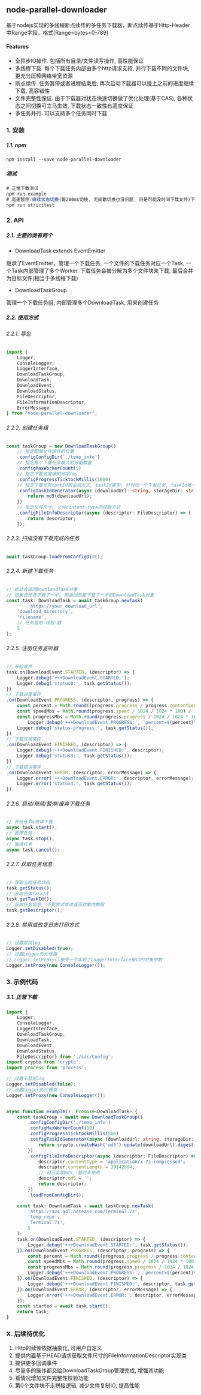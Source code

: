 ## node-parallel-downloader
基于nodejs实现的多线程断点续传的多任务下载器，断点续传基于Http-Header中Range字段，格式[Range=bytes=0-789]

#### Features
- 全异步IO操作. 包括所有目录/文件读写操作, 高性能保证
- 多线程下载. 每个下载任务内部由多个http请求支持, 并行下载不同的文件块, 更充分压榨网络带宽资源
- 断点续传. 任务暂停或者进程结束后, 再次启动下载器可以接上之前的进度继续下载, 高容错性
- 文件完整性保证. 由于下载器对状态快速切换做了优化处理(基于CAS), 各种状态之间切换可立马生效, 下载状态一致性有高度保证
- 多任务并行. 可以支持多个任务同时下载

### 1. 安装

##### 1.1. npm

```
npm install --save node-parallel-downloader
```
##### 测试
```typescript
# 正常下载测试
npm run example
# 高速暂停/继续状态切换(每200ms切换, 无间歇切换也没问题, 只是可能没时间下载文件)下载测试, 直到文件下载完毕
npm run stricttest
```

### 2. API

##### 2.1. 主要的类有两个

- DownloadTask extends EventEmitter


继承了EventEmitter，管理一个下载任务, 一个文件的下载任务对应一个Task, 一个Task内部管理了多个Worker. 下载任务会被分解为多个文件块来下载, 最后合并为目标文件(相当于多线程下载)
- DownloadTaskGroup 

管理一个下载任务组, 内部管理多个DownloadTask, 用来创建任务

##### 2.2. 使用方式

###### 2.2.1. 导包

```typescript
import {
    Logger, 
    ConsoleLogger, 
    LoggerInterface,
    DownloadTaskGroup, 
    DownloadTask, 
    DownloadEvent, 
    DownloadStatus, 
    FileDescriptor, 
    FileInformationDescriptor, 
    ErrorMessage
} from "node-parallel-downloader";
```

###### 2.2.2. 创建任务组
```typescript
const taskGroup = new DownloadTaskGroup()
    // 指定配置文件保存的位置
    .configConfigDir('./temp_info')
    // 指定每个下载任务最大的分割数量
    .configMaxWorkerCount(5)
    // 指定下载进度通知频率/ms
    .configProgressTicktockMillis(1000)
    // 指定下载任务taskId的生成方式, taskId要求: 针对同一个下载任务, taskId唯一
    .configTaskIdGenerator(async (downloadUrl: string, storageDir: string, filename: string) => {
        return md5(downloadUrl);
    })
    // 指定文件尺寸, 文件content-type的获取方式
    .configFileInfoDescriptor(async (descriptor: FileDescriptor) => {
        return descriptor;
    });
```
###### 2.2.3. 扫描没有下载完成的任务
````typescript
await taskGroup.loadFromConfigDir();
````

###### 2.2.4. 新建下载任务

```typescript
// 此处会返回DownloadTask对象
// 如果该任务下载了一半, 则返回的是下载了一半的DownloadTask对象
const task: DownloadTask = await taskGroup.newTask(
		'https://your_download_url',
  	'download_directory',
  	'filename',
  	// 任务启用'线程'数
  	5 
);
```

###### 2.2.5. 注册任务监听器

```typescript
// 开始事件
task.on(DownloadEvent.STARTED, (descriptor) => {
  	Logger.debug('+++DownloadEvent.STARTED:');
  	Logger.debug('status0:', task.getStatus());
})
// 下载进度事件
.on(DownloadEvent.PROGRESS, (descriptor, progress) => {
    const percent = Math.round((progress.progress / progress.contentLength) * 10000) / 100;
    const speedMbs = Math.round(progress.speed / 1024 / 1024 * 100) / 100;
    const progressMbs = Math.round(progress.progress / 1024 / 1024 * 100) / 100;
		Logger.debug('+++DownloadEvent.PROGRESS:', `percent=${percent}%; speed=${speedMbs}MB/s; progressMbs=${progressMbs}MB`);
  	Logger.debug('status-progress:', task.getStatus());
})
// 下载完成事件
.on(DownloadEvent.FINISHED, (descriptor) => {
    Logger.debug('+++DownloadEvent.FINISHED:', descriptor);
    Logger.debug('status3:', task.getStatus());
})
// 下载错误事件
.on(DownloadEvent.ERROR, (descriptor, errorMessage) => {
    Logger.error('+++DownloadEvent.ERROR:', descriptor, errorMessage);
    Logger.error('status4:', task.getStatus());
});
```

###### 2.2.6. 启动/继续/暂停/废弃下载任务

```typescript
// 开始任务&继续下载
async task.start();
// 暂停任务
async task.stop();
// 取消任务
async task.cancel();
```

###### 2.2.7. 获取任务信息

```typescript
// 获取当前任务状态
task.getStatus();
// 获取任务taskId
task.getTaskId();
// 获取任务信息, 不要尝试修改返回对象内数据
task.getDescriptor();
```

###### 2.2.8. 禁用或改变日志打印方式
```typescript
// 设置禁用log
Logger.setDisabled(true);
// 设置Logger的代理类
// Logger.setProxy()接受一个实现了LoggerInterface接口的对象参数
Logger.setProxy(new ConsoleLogger());
```


### 3. 示例代码
##### 3.1. 正常下载
```typescript
import {
    Logger, 
    ConsoleLogger, 
    LoggerInterface,
    DownloadTaskGroup, 
    DownloadTask, 
    DownloadEvent,
    DownloadStatus, 
    FileDescriptor} from './src/Config';
import crypto from 'crypto';
import process from 'process';

// 设置不禁用log
Logger.setDisabled(false);
// 设置Logger的代理类
Logger.setProxy(new ConsoleLogger());


async function example(): Promise<DownloadTask> {
    const taskGroup = await new DownloadTaskGroup()
        .configConfigDir('./temp_info')
        .configMaxWorkerCount(10)
        .configProgressTicktockMillis(500)
        .configTaskIdGenerator(async (downloadUrl: string, storageDir: string, filename: string) => {
            return crypto.createHash('md5').update(downloadUrl).digest('hex');
        })
        .configFileInfoDescriptor(async (descriptor: FileDescriptor) => {
            descriptor.contentType = 'application/x-7z-compressed';
            descriptor.contentLength = 39142884;
            // 自己实现md5, 暂时未使用
            descriptor.md5 = '';
            return descriptor;
        })
        .loadFromConfigDir();

    const task: DownloadTask = await taskGroup.newTask(
        'https://a24.gdl.netease.com/Terminal.7z',
        'temp_repo',
        'Terminal.7z',
        5
    );
    task.on(DownloadEvent.STARTED, (descriptor) => {
        Logger.debug('+++DownloadEvent.STARTED:', task.getStatus());
    }).on(DownloadEvent.PROGRESS, (descriptor, progress) => {
        const percent = Math.round((progress.progress / progress.contentLength) * 10000) / 100;
        const speedMbs = Math.round(progress.speed / 1024 / 1024 * 100) / 100;
        const progressMbs = Math.round(progress.progress / 1024 / 1024 * 100) / 100;
        Logger.debug('+++DownloadEvent.PROGRESS:', `percent=${percent}%; speed=${speedMbs}MB/s; progressMbs=${progressMbs}MB`, task.getStatus());
    }).on(DownloadEvent.FINISHED, (descriptor) => {
        Logger.debug('+++DownloadEvent.FINISHED:', descriptor, task.getStatus());
    }).on(DownloadEvent.ERROR, (descriptor, errorMessage) => {
        Logger.error('+++DownloadEvent.ERROR:', descriptor, errorMessage, task.getStatus());
    });
    const started = await task.start();
    return task;
}
```

### X. 后续待优化
1. Http的续传依据抽象化, 可用户自定义
2. 提供内置基于HEAD请求获取文件尺寸的FileInformationDescriptor实现类
3. 提供更多回调事件
4. 尽量多的操作都交给DownloadTaskGroup管理完成, 增强其功能
5. 看情况增加文件完整性校验功能
6. 第0个文件块不走拼接逻辑, 减少文件复制IO, 提高性能